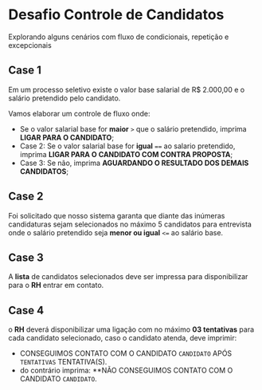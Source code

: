 # Desafio Controle de Candidatos
Explorando alguns cenários com fluxo de condicionais, repetição e excepcionais

## Case 1
Em um processo seletivo existe o valor base salarial de R$ 2.000,00 e o salário pretendido pelo candidato. 

Vamos elaborar um controle de fluxo onde:
- Se o valor salarial base for **maior** `>` que o salário pretendido, imprima **LIGAR PARA O CANDIDATO**;
- Case 2: Se o valor salarial base for **igual** `==` ao salario pretendido, imprima **LIGAR PARA O CANDIDATO COM CONTRA PROPOSTA**;
- Case 3: Se não, imprima **AGUARDANDO O RESULTADO DOS DEMAIS CANDIDATOS**;

## Case 2
Foi solicitado que nosso sistema garanta que diante das inúmeras candidaturas sejam selecionados no máximo
5 candidatos para entrevista onde o salário pretendido seja **menor ou igual** `<=` ao salário base. 

## Case 3
A **lista** de candidatos selecionados deve ser impressa para disponibilizar para o **RH** entrar em contato.

## Case 4
o **RH** deverá disponibilizar uma ligação com no máximo **03 tentativas** para cada candidato selecionado, caso o candidato
atenda, deve imprimir:
- CONSEGUIMOS CONTATO COM O CANDIDATO `CANDIDATO` APÓS `TENTATIVAS` TENTATIVA(S).
- do contrário imprima: **NÃO CONSEGUIMOS CONTATO COM O CANDIDATO `CANDIDATO`.